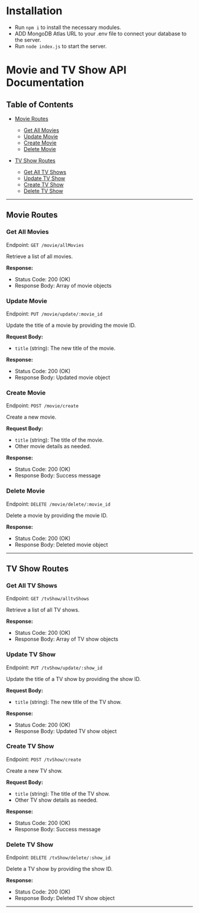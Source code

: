 
# Installation
- Run `npm i` to install the necessary modules.
- ADD MongoDB Atlas URL to your .env file to connect your database to the server.
- Run `node index.js` to start the server.
# Movie and TV Show API Documentation

## Table of Contents

- [Movie Routes](#movie-routes)
  - [Get All Movies](#get-all-movies)
  - [Update Movie](#update-movie)
  - [Create Movie](#create-movie)
  - [Delete Movie](#delete-movie)

- [TV Show Routes](#tv-show-routes)
  - [Get All TV Shows](#get-all-tv-shows)
  - [Update TV Show](#update-tv-show)
  - [Create TV Show](#create-tv-show)
  - [Delete TV Show](#delete-tv-show)

---

## Movie Routes

### Get All Movies

Endpoint: `GET /movie/allMovies`

Retrieve a list of all movies.

**Response:**

- Status Code: 200 (OK)
- Response Body: Array of movie objects

### Update Movie

Endpoint: `PUT /movie/update/:movie_id`

Update the title of a movie by providing the movie ID.

**Request Body:**

- `title` (string): The new title of the movie.

**Response:**

- Status Code: 200 (OK)
- Response Body: Updated movie object

### Create Movie

Endpoint: `POST /movie/create`

Create a new movie.

**Request Body:**

- `title` (string): The title of the movie.
- Other movie details as needed.

**Response:**

- Status Code: 200 (OK)
- Response Body: Success message

### Delete Movie

Endpoint: `DELETE /movie/delete/:movie_id`

Delete a movie by providing the movie ID.

**Response:**

- Status Code: 200 (OK)
- Response Body: Deleted movie object

---

## TV Show Routes

### Get All TV Shows

Endpoint: `GET /tvShow/alltvShows`

Retrieve a list of all TV shows.

**Response:**

- Status Code: 200 (OK)
- Response Body: Array of TV show objects

### Update TV Show

Endpoint: `PUT /tvShow/update/:show_id`

Update the title of a TV show by providing the show ID.

**Request Body:**

- `title` (string): The new title of the TV show.

**Response:**

- Status Code: 200 (OK)
- Response Body: Updated TV show object

### Create TV Show

Endpoint: `POST /tvShow/create`

Create a new TV show.

**Request Body:**

- `title` (string): The title of the TV show.
- Other TV show details as needed.

**Response:**

- Status Code: 200 (OK)
- Response Body: Success message

### Delete TV Show

Endpoint: `DELETE /tvShow/delete/:show_id`

Delete a TV show by providing the show ID.

**Response:**

- Status Code: 200 (OK)
- Response Body: Deleted TV show object

---


